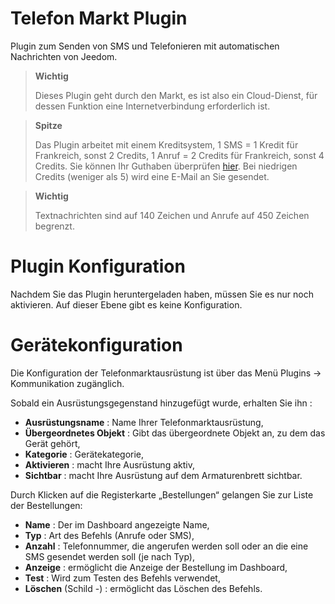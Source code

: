 # Telefon Markt Plugin

Plugin zum Senden von SMS und Telefonieren mit automatischen Nachrichten von Jeedom.

> **Wichtig**
>
> Dieses Plugin geht durch den Markt, es ist also ein Cloud-Dienst, für dessen Funktion eine Internetverbindung erforderlich ist.

> **Spitze**
>
> Das Plugin arbeitet mit einem Kreditsystem, 1 SMS = 1 Kredit für Frankreich, sonst 2 Credits, 1 Anruf = 2 Credits für Frankreich, sonst 4 Credits. Sie können Ihr Guthaben überprüfen [hier](https://market.jeedom.com/index.php?v=d&p=profils#services). Bei niedrigen Credits (weniger als 5) wird eine E-Mail an Sie gesendet.

> **Wichtig**
>
> Textnachrichten sind auf 140 Zeichen und Anrufe auf 450 Zeichen begrenzt.

# Plugin Konfiguration

Nachdem Sie das Plugin heruntergeladen haben, müssen Sie es nur noch aktivieren. Auf dieser Ebene gibt es keine Konfiguration.

# Gerätekonfiguration

Die Konfiguration der Telefonmarktausrüstung ist über das Menü Plugins → Kommunikation zugänglich.

Sobald ein Ausrüstungsgegenstand hinzugefügt wurde, erhalten Sie ihn :

- **Ausrüstungsname** : Name Ihrer Telefonmarktausrüstung,
- **Übergeordnetes Objekt** : Gibt das übergeordnete Objekt an, zu dem das Gerät gehört,
- **Kategorie** : Gerätekategorie,
- **Aktivieren** : macht Ihre Ausrüstung aktiv,
- **Sichtbar** : macht Ihre Ausrüstung auf dem Armaturenbrett sichtbar.

Durch Klicken auf die Registerkarte „Bestellungen“ gelangen Sie zur Liste der Bestellungen:

- **Name** : Der im Dashboard angezeigte Name,
- **Typ** : Art des Befehls (Anrufe oder SMS),
- **Anzahl** : Telefonnummer, die angerufen werden soll oder an die eine SMS gesendet werden soll (je nach Typ),
- **Anzeige** : ermöglicht die Anzeige der Bestellung im Dashboard,
- **Test** : Wird zum Testen des Befehls verwendet,
- **Löschen** (Schild -) : ermöglicht das Löschen des Befehls.
